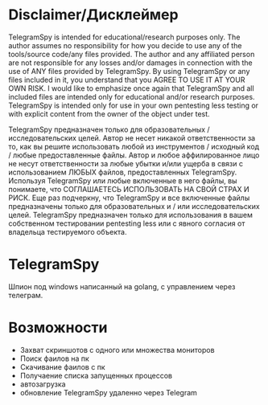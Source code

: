 # Disclaimer/Дисклеймер

TelegramSpy is intended for educational/research purposes only. The author assumes no responsibility for how you decide to use any of the tools/source code/any files provided. The author and any affiliated person are not responsible for any losses and/or damages in connection with the use of ANY files provided by TelegramSpy. By using TelegramSpy or any files included in it, you understand that you AGREE TO USE IT AT YOUR OWN RISK. I would like to emphasize once again that TelegramSpy and all included files are intended only for educational and/or research purposes. TelegramSpy is intended only for use in your own pentesting less testing or with explicit content from the owner of the object under test.

TelegramSpy предназначен только для образовательных / исследовательских целей. Автор не несет никакой ответственности за то, как вы решите использовать любой из инструментов / исходный код / любые предоставленные файлы. Автор и любое аффилированное лицо не несут ответственности за любые убытки и/или ущерба в связи с использованием ЛЮБЫХ файлов, предоставленных TelegramSpy. Используя TelegramSpy или любые включенные в него файлы, вы понимаете, что СОГЛАШАЕТЕСЬ ИСПОЛЬЗОВАТЬ НА СВОЙ СТРАХ И РИСК. Еще раз подчеркну, что TelegramSpy и все включенные файлы предназначены только для образовательных и / или исследовательских целей. TelegramSpy предназначен только для использования в вашем собственном тестировании pentesting less или с явного согласия от владельца тестируемого объекта.

# TelegramSpy

Шпион под windows написанный на golang, с управлением через телеграм.

# Возможности

- Захват скриншотов с одного или множества мониторов
- Поиск фаилов на пк
- Скачивание фаилов с пк
- Получаение списка запущенных процессов
- автозагрузка
- обновление TelegramSpy удаленно через Telegram

